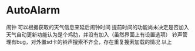 # AutoAlarm
闹钟
可以根据获取的天气信息来延后闹钟时间
提前时间的功能尚未决定是否加入
天气自动更新功能认为是个鸡肋，并没有加入（虽然界面上有设置选项）
铃声管理有bug，对外置sd卡的铃声搜索不齐全，存在重复搜索加载的情况
以上
